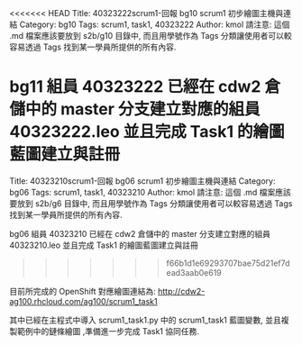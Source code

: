 <<<<<<< HEAD
Title: 40323222scrum1-回報 bg10 scrum1 初步繪圖主機與連結
Category: bg10
Tags: scrum1, task1, 40323222
Author: kmol
請注意: 這個 .md 檔案應該要放到 s2b/g10 目錄中, 而且用學號作為 Tags 分類讓使用者可以較容易透過 Tags 找到某一學員所提供的所有內容.

bg11 組員 40323222 已經在 cdw2 倉儲中的 master 分支建立對應的組員 40323222.leo 並且完成 Task1 的繪圖藍圖建立與註冊
=======
Title: 40323210scrum1-回報 bg06 scrum1 初步繪圖主機與連結
Category: bg06
Tags: scrum1, task1, 40323210
Author: kmol
請注意: 這個 .md 檔案應該要放到 s2b/g6 目錄中, 而且用學號作為 Tags 分類讓使用者可以較容易透過 Tags 找到某一學員所提供的所有內容.

bg06 組員 40323210 已經在 cdw2 倉儲中的 master 分支建立對應的組員 40323210.leo 並且完成 Task1 的繪圖藍圖建立與註冊
>>>>>>> f66b1d1e69293707bae75d21ef7dead3aab0e619

<!-- PELICAN_END_SUMMARY -->

目前所完成的 OpenShift 對應繪圖連結為: <a href="http://cdw2-ag100.rhcloud.com/ag100/scrum1_task1">http://cdw2-ag100.rhcloud.com/ag100/scrum1_task1</a>

其中已經在主程式中導入 scrum1_task1.py 中的 scrum1_task1 藍圖變數, 並且複製範例中的鏈條繪圖 ,準備進一步完成 Task1 協同任務.
